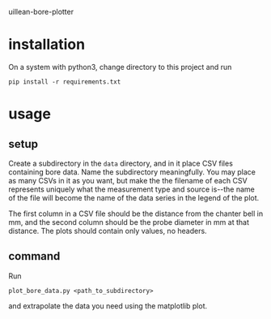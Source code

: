 uillean-bore-plotter

# installation
On a system with python3, change directory to this project and run
```shell
pip install -r requirements.txt
```

# usage
## setup

Create a subdirectory in the `data` directory, and in it place CSV files
containing bore data. Name the subdirectory meaningfully. You may place as many
CSVs in it as you want, but make the the filename of each CSV represents
uniquely what the measurement type and source is--the name of the file will
become the name of the data series in the legend of the plot.

The first column in a CSV file should be the distance from the chanter bell in
mm, and the second column should be the probe diameter in mm at that distance.
The plots should contain only values, no headers.

## command
Run
```shell
plot_bore_data.py <path_to_subdirectory>
```

and extrapolate the data you need using the matplotlib plot.
